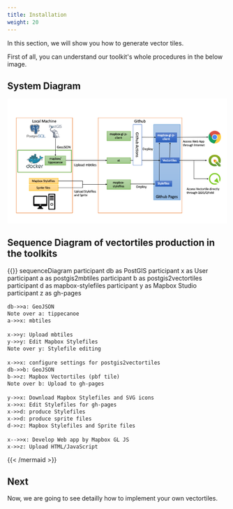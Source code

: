 ```yaml
---
title: Installation
weight: 20
---
```


In this section, we will show you how to generate vector tiles.

First of all, you can understand our toolkit's whole procedures in the below image.

## System Diagram
![vectortiles-system-structure](./vectortiles-system-structure.png?width=50pc)

## Sequence Diagram of vectortiles production in the toolkits

{{<mermaid align="center">}}
sequenceDiagram
    participant db as PostGIS
    participant x as User
    participant a as postgis2mbtiles
    participant b as postgis2vectortiles
    participant d as mapbox-stylefiles
    participant y as Mapbox Studio
    participant z as gh-pages

    db->>a: GeoJSON
    Note over a: tippecanoe
    a->>x: mbtiles
    
    x->>y: Upload mbtiles
    y->>y: Edit Mapbox Stylefiles
    Note over y: Stylefile editing

    x->>x: configure settings for postgis2vectortiles
    db->>b: GeoJSON
    b->>z: Mapbox Vectortiles (pbf tile) 
    Note over b: Upload to gh-pages

    y->>x: Download Mapbox Stylefiles and SVG icons
    x->>x: Edit Stylefiles for gh-pages
    x->>d: produce Stylefiles
    x->>d: produce sprite files
    d->>z: Mapbox Stylefiles and Sprite files

    x-->>x: Develop Web app by Mapbox GL JS
    x->>z: Upload HTML/JavaScript
{{< /mermaid >}}

## Next

Now, we are going to see detailly how to implement your own vectortiles.